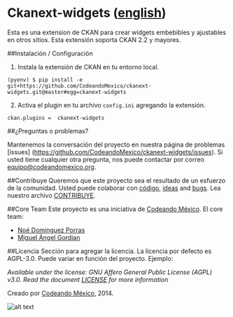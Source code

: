Ckanext-widgets ([english](/README.md))
============

Esta es una extension de CKAN para crear widgets embebibles y ajustables en otros sitios.
Esta extensión soporta CKAN 2.2 y mayores.

##Instalación / Configuración

1. Instala la extensión de CKAN en tu entorno local.
  ```
  (pyenv) $ pip install -e git+https://github.com/CodeandoMexico/ckanext-widgets.git@master#egg=ckanext-widgets
  ```

2. Activa el plugin en tu archivo ``config.ini`` agregando la extensión.
  ```
  ckan.plugins =  ckanext-widgets
  ```

##¿Preguntas o problemas?

Mantenemos la conversación del proyecto en nuestra página de problemas [issues] (https://github.com/CodeandoMexico/ckanext-widgets/issues). Si usted tiene cualquier otra pregunta, nos puede contactar por correo <equipo@codeandomexico.org>.

##Contribuye
Queremos que este proyecto sea el resultado de un esfuerzo de la comunidad. Usted puede colaborar con [código](https://github.com/CodeandoMexico/ckanext-widgets/pulls), [ideas](https://github.com/CodeandoMexico/ckanext-widgets/issues) and [bugs](https://github.com/CodeandoMexico/ckanext-widgets/issues). Lea nuestro archivo [CONTRIBUYE](/CONTRIBUYE.md).

##Core Team
Este proyecto es una iniciativa de [Codeando México](http://www.codeandomexico.org).
El core team:
- [Noé Domínguez Porras](https://github.com/poguez)
- [Miguel Ángel Gordian](https://github.com/zoek1)

##Licencia
Sección para agregar la licencia. La licencia por defecto es AGPL-3.0. Puede variar en función del proyecto. Ejemplo:

_Available under the license: GNU Affero General Public License (AGPL) v3.0. Read the document [LICENSE](/LICENSE) for more information_

Creado por [Codeando México](http://www.codeandomexico.org), 2014.

![alt text](https://s3.amazonaws.com/imagenes-blog-codeando-mexico/logo_cmx_400.png "Codeando México")

